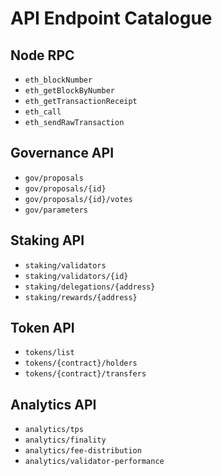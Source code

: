 # API Endpoint Catalogue

## Node RPC
- `eth_blockNumber`
- `eth_getBlockByNumber`
- `eth_getTransactionReceipt`
- `eth_call`
- `eth_sendRawTransaction`

## Governance API
- `gov/proposals`
- `gov/proposals/{id}`
- `gov/proposals/{id}/votes`
- `gov/parameters`

## Staking API
- `staking/validators`
- `staking/validators/{id}`
- `staking/delegations/{address}`
- `staking/rewards/{address}`

## Token API
- `tokens/list`
- `tokens/{contract}/holders`
- `tokens/{contract}/transfers`

## Analytics API
- `analytics/tps`
- `analytics/finality`
- `analytics/fee-distribution`
- `analytics/validator-performance`
